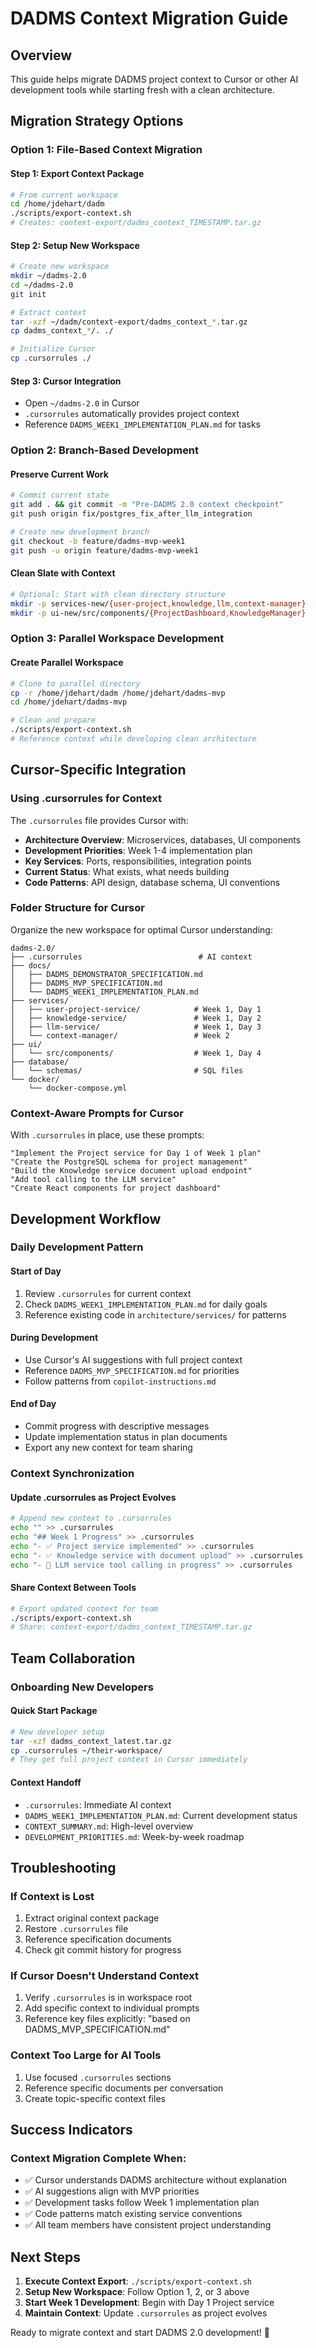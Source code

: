 # DADMS Context Migration Guide

## Overview
This guide helps migrate DADMS project context to Cursor or other AI development tools while starting fresh with a clean architecture.

## Migration Strategy Options

### **Option 1: File-Based Context Migration**

#### **Step 1: Export Context Package**
```bash
# From current workspace
cd /home/jdehart/dadm
./scripts/export-context.sh
# Creates: context-export/dadms_context_TIMESTAMP.tar.gz
```

#### **Step 2: Setup New Workspace** 
```bash
# Create new workspace
mkdir ~/dadms-2.0
cd ~/dadms-2.0
git init

# Extract context
tar -xzf ~/dadm/context-export/dadms_context_*.tar.gz
cp dadms_context_*/. ./

# Initialize Cursor
cp .cursorrules ./
```

#### **Step 3: Cursor Integration**
- Open `~/dadms-2.0` in Cursor
- `.cursorrules` automatically provides project context
- Reference `DADMS_WEEK1_IMPLEMENTATION_PLAN.md` for tasks

### **Option 2: Branch-Based Development**

#### **Preserve Current Work**
```bash
# Commit current state
git add . && git commit -m "Pre-DADMS 2.0 context checkpoint"
git push origin fix/postgres_fix_after_llm_integration

# Create new development branch
git checkout -b feature/dadms-mvp-week1
git push -u origin feature/dadms-mvp-week1
```

#### **Clean Slate with Context**
```bash
# Optional: Start with clean directory structure
mkdir -p services-new/{user-project,knowledge,llm,context-manager}
mkdir -p ui-new/src/components/{ProjectDashboard,KnowledgeManager}
```

### **Option 3: Parallel Workspace Development**

#### **Create Parallel Workspace**
```bash
# Clone to parallel directory
cp -r /home/jdehart/dadm /home/jdehart/dadms-mvp
cd /home/jdehart/dadms-mvp

# Clean and prepare
./scripts/export-context.sh
# Reference context while developing clean architecture
```

## Cursor-Specific Integration

### **Using .cursorrules for Context**

The `.cursorrules` file provides Cursor with:
- **Architecture Overview**: Microservices, databases, UI components
- **Development Priorities**: Week 1-4 implementation plan
- **Key Services**: Ports, responsibilities, integration points
- **Current Status**: What exists, what needs building
- **Code Patterns**: API design, database schema, UI conventions

### **Folder Structure for Cursor**

Organize the new workspace for optimal Cursor understanding:
```
dadms-2.0/
├── .cursorrules                          # AI context
├── docs/
│   ├── DADMS_DEMONSTRATOR_SPECIFICATION.md
│   ├── DADMS_MVP_SPECIFICATION.md
│   └── DADMS_WEEK1_IMPLEMENTATION_PLAN.md
├── services/
│   ├── user-project-service/            # Week 1, Day 1
│   ├── knowledge-service/               # Week 1, Day 2  
│   ├── llm-service/                     # Week 1, Day 3
│   └── context-manager/                 # Week 2
├── ui/
│   └── src/components/                  # Week 1, Day 4
├── database/
│   └── schemas/                         # SQL files
└── docker/
    └── docker-compose.yml
```

### **Context-Aware Prompts for Cursor**

With `.cursorrules` in place, use these prompts:

```
"Implement the Project service for Day 1 of Week 1 plan"
"Create the PostgreSQL schema for project management"
"Build the Knowledge service document upload endpoint"
"Add tool calling to the LLM service"
"Create React components for project dashboard"
```

## Development Workflow

### **Daily Development Pattern**

#### **Start of Day**
1. Review `.cursorrules` for current context
2. Check `DADMS_WEEK1_IMPLEMENTATION_PLAN.md` for daily goals
3. Reference existing code in `architecture/services/` for patterns

#### **During Development**
- Use Cursor's AI suggestions with full project context
- Reference `DADMS_MVP_SPECIFICATION.md` for priorities
- Follow patterns from `copilot-instructions.md`

#### **End of Day**
- Commit progress with descriptive messages
- Update implementation status in plan documents
- Export any new context for team sharing

### **Context Synchronization**

#### **Update .cursorrules as Project Evolves**
```bash
# Append new context to .cursorrules
echo "" >> .cursorrules
echo "## Week 1 Progress" >> .cursorrules
echo "- ✅ Project service implemented" >> .cursorrules
echo "- ✅ Knowledge service with document upload" >> .cursorrules
echo "- 🔄 LLM service tool calling in progress" >> .cursorrules
```

#### **Share Context Between Tools**
```bash
# Export updated context for team
./scripts/export-context.sh
# Share: context-export/dadms_context_TIMESTAMP.tar.gz
```

## Team Collaboration

### **Onboarding New Developers**

#### **Quick Start Package**
```bash
# New developer setup
tar -xzf dadms_context_latest.tar.gz
cp .cursorrules ~/their-workspace/
# They get full project context in Cursor immediately
```

#### **Context Handoff**
- `.cursorrules`: Immediate AI context
- `DADMS_WEEK1_IMPLEMENTATION_PLAN.md`: Current development status
- `CONTEXT_SUMMARY.md`: High-level overview
- `DEVELOPMENT_PRIORITIES.md`: Week-by-week roadmap

## Troubleshooting

### **If Context is Lost**
1. Extract original context package
2. Restore `.cursorrules` file
3. Reference specification documents
4. Check git commit history for progress

### **If Cursor Doesn't Understand Context**
1. Verify `.cursorrules` is in workspace root
2. Add specific context to individual prompts
3. Reference key files explicitly: "based on DADMS_MVP_SPECIFICATION.md"

### **Context Too Large for AI Tools**
1. Use focused `.cursorrules` sections
2. Reference specific documents per conversation
3. Create topic-specific context files

## Success Indicators

### **Context Migration Complete When:**
- ✅ Cursor understands DADMS architecture without explanation
- ✅ AI suggestions align with MVP priorities
- ✅ Development tasks follow Week 1 implementation plan
- ✅ Code patterns match existing service conventions
- ✅ All team members have consistent project understanding

## Next Steps

1. **Execute Context Export**: `./scripts/export-context.sh`
2. **Setup New Workspace**: Follow Option 1, 2, or 3 above
3. **Start Week 1 Development**: Begin with Day 1 Project service
4. **Maintain Context**: Update `.cursorrules` as project evolves

Ready to migrate context and start DADMS 2.0 development! 🚀

